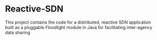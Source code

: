 # Reactive-SDN
This project contains the code for a distributed, reactive SDN application built as a pluggable Floodlight module in Java for facilitating inter-agency data sharing
